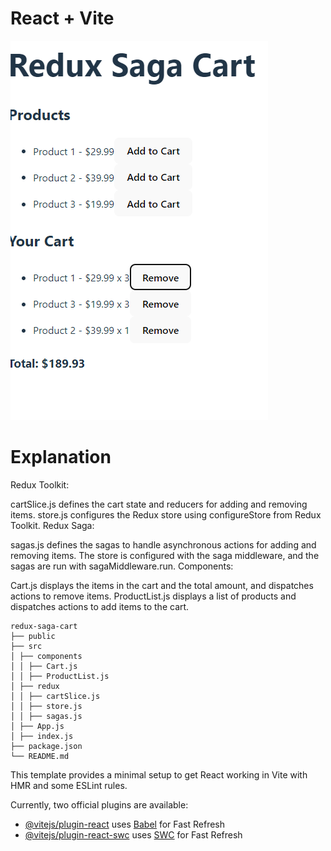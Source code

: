 # React + Vite

![cart image](/src/assets/image.png)

# Explanation

Redux Toolkit:

cartSlice.js defines the cart state and reducers for adding and removing items.
store.js configures the Redux store using configureStore from Redux Toolkit.
Redux Saga:

sagas.js defines the sagas to handle asynchronous actions for adding and removing items.
The store is configured with the saga middleware, and the sagas are run with sagaMiddleware.run.
Components:

Cart.js displays the items in the cart and the total amount, and dispatches actions to remove items.
ProductList.js displays a list of products and dispatches actions to add items to the cart.

```
redux-saga-cart
├── public
├── src
│ ├── components
│ │ ├── Cart.js
│ │ ├── ProductList.js
│ ├── redux
│ │ ├── cartSlice.js
│ │ ├── store.js
│ │ ├── sagas.js
│ ├── App.js
│ ├── index.js
├── package.json
└── README.md

```

This template provides a minimal setup to get React working in Vite with HMR and some ESLint rules.

Currently, two official plugins are available:

- [@vitejs/plugin-react](https://github.com/vitejs/vite-plugin-react/blob/main/packages/plugin-react/README.md) uses [Babel](https://babeljs.io/) for Fast Refresh
- [@vitejs/plugin-react-swc](https://github.com/vitejs/vite-plugin-react-swc) uses [SWC](https://swc.rs/) for Fast Refresh
